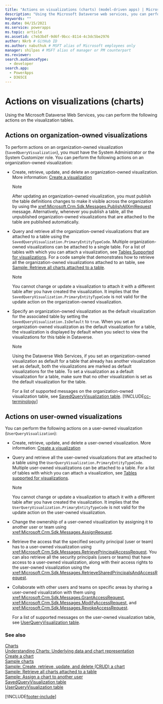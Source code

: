 ```yaml
---
title: "Actions on visualizations (charts) (model-driven apps) | Microsoft Docs" # Intent and product brand in a unique string of 43-59 chars including spaces"
description: "Using the Microsoft Dataverse web services, you can perform the following actions on the visualization tables." # 115-145 characters including spaces. This abstract displays in the search result."
keywords: ""
ms.date: 04/15/2021
ms.service: powerapps
ms.topic: article
ms.assetid: c7eb3bdf-9d6f-9bcc-8114-4c3dc5be2976
author: Nkrb # GitHub ID
ms.author: nabuthuk # MSFT alias of Microsoft employees only
manager: shilpas # MSFT alias of manager or PM counterpart
ms.reviewer: 
search.audienceType: 
  - developer
search.app: 
  - PowerApps
  - D365CE
---
```


# Actions on visualizations (charts)

Using the Microsoft Dataverse Web Services, you can perform the following actions on the visualization tables.  
  
## Actions on organization-owned visualizations 

To perform actions on an organization-owned visualization (`SavedQueryVisualization`), you must have the System Administrator or the System Customizer role. You can perform the following actions on an organization-owned visualization:  
  
- Create, retrieve, update, and delete an organization-owned visualization. More information: [Create a visualization](create-visualization-chart.md)  
  
  > [!NOTE]
  >  After updating an organization-owned visualization, you must publish the table definitions changes to make it visible across the organization by using the <xref:Microsoft.Crm.Sdk.Messages.PublishAllXmlRequest> message. Alternatively, whenever you publish a table, all the unpublished organization-owned visualizations that are attached to the table are published automatically.  
  
- Query and retrieve all the organization-owned visualizations that are attached to a table using the `SavedQueryVisualization.PrimaryEntityTypeCode`. Multiple organization-owned visualizations can be attached to a single table. For a list of tables with which you can attach a visualization, see [Tables Supported for visualizations](view-data-with-visualizations-charts.md). For a code sample that demonstrates how to retrieve all the organization-owned visualizations attached to an table, see [Sample: Retrieve all charts attached to a table](https://github.com/microsoft/PowerApps-Samples/tree/master/cds/orgsvc/C%23/RetrieveChartsAttachedToEntity).
  
  > [!NOTE]
  >  You cannot change or update a visualization to attach it with a different table after you have created the visualization. It implies that the `SavedQueryVisualization.PrimaryEntityTypeCode` is not valid for the update action on the organization-owned visualization.
  
- Specify an organization-owned visualization as the default visualization for the associated table by setting the `SavedQueryVisualization.IsDefault` to `true`. When you set an organization-owned visualization as the default visualization for a table, the visualization is displayed by default when you select to view the visualizations for this table in Dataverse.
  
  > [!NOTE]
  >  Using the Dataverse Web Services, if you set an organization-owned visualization as default for a table that already has another visualization set as default, both the visualizations are marked as default visualizations for the table.  To set a visualization as a default visualization for a table, make sure that no other visualization is set as the default visualization for the table.  
  
  For a list of supported messages on the organization-owned visualization table, see [SavedQueryVisualization table](../data-platform/reference/entities/savedqueryvisualization.md).
  [!INCLUDE[cc-terminology](../data-platform/includes/cc-terminology.md)]

## Actions on user-owned visualizations  

 You can perform the following actions on a user-owned visualization (`UserQueryVisualization`):  
  
- Create, retrieve, update, and delete a user-owned visualization. More information: [Create a visualization](create-visualization-chart.md)  
  
- Query and retrieve all the user-owned visualizations that are attached to a table using the `UserQueryVisualization.PrimaryEntityTypeCode`. Multiple user-owned visualizations can be attached to a table. For a list of tables with which you can attach a visualization, see [Tables supported for visualizations](view-data-with-visualizations-charts.md).  
  
  > [!NOTE]
  >  You cannot change or update a visualization to attach it with a different table after you have created the visualization. It implies that the `UserQueryVisualization.PrimaryEntityTypeCode` is not valid for the update action on the user-owned visualization.
  
- Change the ownership of a user-owned visualization by assigning it to another user or team using <xref:Microsoft.Crm.Sdk.Messages.AssignRequest>.  
  
- Retrieve the access that the specified security principal (user or team) has to a user-owned visualization using <xref:Microsoft.Crm.Sdk.Messages.RetrievePrincipalAccessRequest>. You can also retrieve all the security principals (users or teams) that have access to a user-owned visualization, along with their access rights to the user-owned visualization using the <xref:Microsoft.Crm.Sdk.Messages.RetrieveSharedPrincipalsAndAccessRequest>.  
  
- Collaborate with other users and teams on specific areas by sharing a user-owned visualization with them using <xref:Microsoft.Crm.Sdk.Messages.GrantAccessRequest>, <xref:Microsoft.Crm.Sdk.Messages.ModifyAccessRequest>, and <xref:Microsoft.Crm.Sdk.Messages.RevokeAccessRequest>.  
  
  For a list of supported messages on the user-owned visualization table, see [UserQueryVisualization table](../data-platform/reference/entities/userqueryvisualization.md).

### See also  

 [Charts](view-data-with-visualizations-charts.md)   
 [Understanding Charts: Underlying data and chart representation](understand-charts-underlying-data-chart-representation.md)   
 [Create a chart](create-visualization-chart.md)   
 [Sample charts](sample-charts.md)   
 [Sample: Create, retrieve, update, and delete (CRUD) a chart](https://github.com/microsoft/PowerApps-Samples/tree/master/cds/orgsvc/C%23/CRUDOperationsChart)  
 [Sample: Retrieve all charts attached to a table](https://github.com/microsoft/PowerApps-Samples/tree/master/cds/orgsvc/C%23/RetrieveChartsAttachedToEntity)   
 [Sample: Assign a chart to another user](https://github.com/microsoft/PowerApps-Samples/tree/master/cds/orgsvc/C%23/AssignChartToAnotherUser)   
 [SavedQueryVisualization table](../data-platform/reference/entities/savedqueryvisualization.md)   
 [UserQueryVisualization table](../data-platform/reference/entities/userqueryvisualization.md)


[!INCLUDE[footer-include](../../includes/footer-banner.md)]